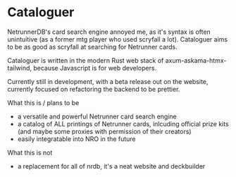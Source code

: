 # Cataloguer

NetrunnerDB's card search engine annoyed me, as it's syntax is often unintuitive (as a former mtg player who used scryfall a lot). Cataloguer aims to be as good as scryfall at searching for Netrunner cards. 

Cataloguer is written in the modern Rust web stack of axum-askama-htmx-tailwind, because Javascript is for web developers.

Currently still in development, with a beta release out on the website, currently focused on refactoring the backend to be prettier.

What this is / plans to be
- a versatile and powerful Netrunner card search engine
- a catalog of ALL printings of Netrunner cards, inlcuding official prize kits (and maybe some proxies with permission of their creators)
- easily integratable into NRO in the future

What this is not
- a replacement for all of nrdb, it's a neat website and deckbuilder
